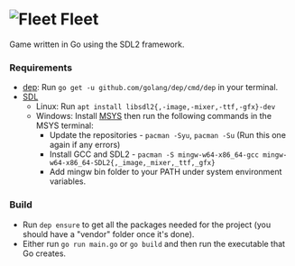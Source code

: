 # ![Fleet](https://i.imgur.com/XgIqPLI.png) Fleet

Game written in Go using the SDL2 framework.

### Requirements

+ [dep](https://github.com/golang/dep): Run `go get -u github.com/golang/dep/cmd/dep` in your terminal.
+ [SDL](http://libsdl.org/)
    + Linux: Run `apt install libsdl2{,-image,-mixer,-ttf,-gfx}-dev`
    + Windows: Install [MSYS](http://www.msys2.org/) then run the following commands in the MSYS terminal:
        + Update the repositories - `pacman -Syu`, `pacman -Su` (Run this one again if any errors)
        + Install GCC and SDL2 - `pacman -S mingw-w64-x86_64-gcc mingw-w64-x86_64-SDL2{,_image,_mixer,_ttf,_gfx}`
        + Add mingw bin folder to your PATH under system environment variables.

### Build

+ Run `dep ensure` to get all the packages needed for the project (you should have a "vendor" folder once it's done).
+ Either run `go run main.go` or `go build` and then run the executable that Go creates.
